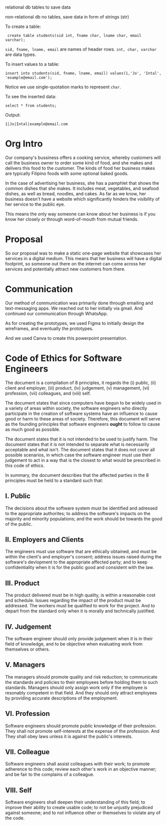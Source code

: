 relational db
	tables to save data


non-relational db
	no tables, save data in form of strings (str)

To create a table:
```sqlite
 create table students(sid int, fname char, lname char, email varchar);
 ```

`sid, fname, lname, email` are names of header rows.
`int, char, varchar` are data types. 


To insert values to a table:
```sqlite
insert into students(sid, fname, lname, email) values(1,'Jo', 'Intal', 'example@email.com');
```

Notice we use single-quotation marks to represent `char`. 

To see the inserted data:
```sqlite
select * from students;
```

Output:
```sqlite
1|Jo|Intal|example@email.com
```


# Org Intro

Our company's bussiness offers a cooking service, whereby customers will call the business owner to order some kind of food, and she makes and delivers this food to the customer. The kinds of food her business makes are typically Filipino foods with some optional baked goods. 

In the case of advertising her business, she has a pamphlet that shows the common dishes that she makes. It includes meat, vegetables, and seafood dishes, as well as bread, noodles, and cakes. As far as we know, her business doesn't have a website which significantly hinders the visibility of her service to the public eye. 

This means the only way someone can know about her business is if you know her closely or through word-of-mouth from mutual friends.

# Proposal

So our proposal was to make a static one-page website that showcases her services in a digital medium. This means that her business will have a digital footprint, so someone out there on the internet can come across her services and potentially attract new customers from there. 

# Communication

Our method of communication was primarily done through emailing and text-messaging apps. We reached out to her initially via gmail. And continued our communication through WhatsApp.


As for creating the prototypes, we used Figma to initially design the wireframes, and eventually the prototypes.

And we used Canva to create this powerpoint presentation.

# Code of Ethics for Software Engineers

The document is a compilation of 8 principles, it regards the (i) public, (ii) client and employer, (iii) product, (iv) judgement, (v) management, (vi) profession, (vii) colleagues, and (viii) self.

The document states that since computers have begun to be widely used in a variety of areas within society, the software engineers who directly participate in the creation of software systems have an influence to cause good or harm to these areas of society. Therefore, this document will serve as the founding principles that software engineers **ought**
to follow to cause as much good as possible.

The document states that it is not intended to be used to justify harm. The document states that it is not intended to separate what is necessarily acceptable and what isn't. The document states that it does not cover all possible scenarios, in which case the software engineer must use their judgement to act in a way that is the closest to what would be prescribed in this code of ethics. 


In summary, the document describes that the affected parties in the 8 principles must be held to a standard such that: 
## I. Public

The decisions about the software system must be identified and adressed to the appropriate authorites; to address the software's impacts on the majority and minority populations; and the work should be towards the good of the public. 

## II. Employers and Clients

The engineers must use software that are ethically obtained, and must be within the client's and employer's consent; address issues raised during the software's devlopment to the appropriate affected party; and to keep confidentiality when it is for the public good and consistent with the law.

## III. Product

The product delivered must be in high quality, is within a reasonable cost and schedule. Issues regarding the impact of the product must be addressed. The workers must be qualified to work for the project. And to depart from the standard only when it is morally and technically justified.

## IV. Judgement

The software engineer should only provide judgement when it is in their field of knowledge, and to be objective when evaluating work from themselves or others.

## V. Managers

The managers should promote quality and risk reduction; to communicate the standards and policies to their employees before holding them to such standards. Managers should only assign work only if the employee is resonably competent in that field. And they should only attract employees by providing accurate descriptions of the employment.


## VI. Profession

Software engineers should promote public knowledge of their profession. They shall not promote self-interests at the expense of the profession. And They shall obey laws unless it is against the public's interests.

## VII. Colleague

Software engineers shall assist colleagues with their work; to promote adherence to this code; review each other's work in an objective manner; and be fair to the complains of a colleague.

## VIII. Self

Software engineers shall deepen their understanding of this field; to improve their ability to create usable code; to not be unjustly prejudiced against someone; and to not influence other or themselves to violate any of the code.
 